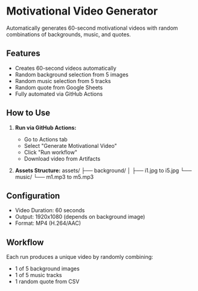 # Motivational Video Generator

Automatically generates 60-second motivational videos with random combinations of backgrounds, music, and quotes.

## Features
-  Creates 60-second videos automatically
-  Random background selection from 5 images
-  Random music selection from 5 tracks
-  Random quote from Google Sheets
-  Fully automated via GitHub Actions

## How to Use

1. **Run via GitHub Actions:**
   - Go to Actions tab
   - Select "Generate Motivational Video"
   - Click "Run workflow"
   - Download video from Artifacts

2. **Assets Structure:**
assets/
├── background/
│ ├── i1.jpg to i5.jpg
└── music/
└── m1.mp3 to m5.mp3
## Configuration
- Video Duration: 60 seconds
- Output: 1920x1080 (depends on background image)
- Format: MP4 (H.264/AAC)

## Workflow
Each run produces a unique video by randomly combining:
- 1 of 5 background images
- 1 of 5 music tracks
- 1 random quote from CSV
